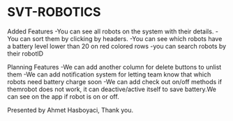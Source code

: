 # SVT-ROBOTICS
Added Features
-You can see all robots on the system with their details.
-You can sort them by clicking by headers.
-You can see which robots have a battery level lower than 20 on red colored rows
-you can search robots by their robotID

Planning Features
-We can add another column for delete buttons to unlist them
-We can add notification system for letting team know that which robots need battery charge soon
-We can add check out on/off methods if themrobot does not work, it can deactive/active itself to save battery.We can see on the app if robot is on or off.

Presented by Ahmet Hasboyaci, Thank you.
